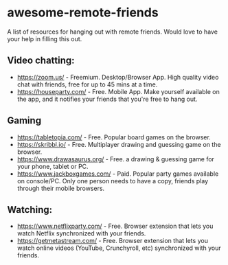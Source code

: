 # awesome-remote-friends
A list of resources for hanging out with remote friends. Would love to have your help in filling this out.

## Video chatting:
* https://zoom.us/ - Freemium. Desktop/Browser App. High quality video chat with friends, free for up to 45 mins at a time.
* https://houseparty.com/ - Free. Mobile App. Make yourself available on the app, and it notifies your friends that you're free to hang out.

## Gaming

* https://tabletopia.com/ - Free. Popular board games on the browser.
* https://skribbl.io/ - Free. Multiplayer drawing and guessing game on the browser.
* https://www.drawasaurus.org/ - Free. a drawing & guessing game for your phone, tablet or PC.
* https://www.jackboxgames.com/ - Paid. Popular party games available on console/PC. Only one person needs to have a copy, friends play through their mobile browsers.


## Watching:
* https://www.netflixparty.com/ - Free. Browser extension that lets you watch Netflix synchronized with your friends.
* https://getmetastream.com/ - Free. Browser extension that lets you watch online videos (YouTube, Crunchyroll, etc) synchronized with your friends.

